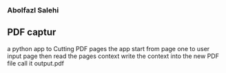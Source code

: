 ### Abolfazl Salehi ###
## PDF captur ##

a python app to Cutting PDF pages 
the app start from page one to user input page 
then read the pages context 
write the context into the new PDF file call it output.pdf 
